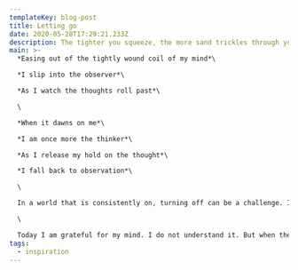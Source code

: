 ```yaml
---
templateKey: blog-post
title: Letting go
date: 2020-05-28T17:29:21.233Z
description: The tighter you squeeze, the more sand trickles through your fingers
main: >-
  *Easing out of the tightly wound coil of my mind*\

  *I slip into the observer*\

  *As I watch the thoughts roll past*\

  \

  *When it dawns on me*\

  *I am once more the thinker*\

  *As I release my hold on the thought*\

  *I fall back to observation*\

  \

  In a world that is consistently on, turning off can be a challenge. I have noticed recently that the whirring of my mind has gone into overdrive - so much so that my head starts to hurt. When I take the time to sit with this, I am astonished at the torrent of thoughts clamouring for attention.\

  \

  Today I am grateful for my mind. I do not understand it. But when the thoughts overwhelm me, I can lay my head down on a pillow (preferably in the sun) and drift off. When I come to, my mind has filtered all of the thoughts for me and leaves me with just a few. This is a minor miracle. As I bring awareness to my thinking I notice how I can do this house keeping more regularly reducing the volanci eruption of thoughts. Slowing down. Letting go. Feeling gratitude. Breathing. Breathing. Breathing.
tags:
  - inspiration
---
```

